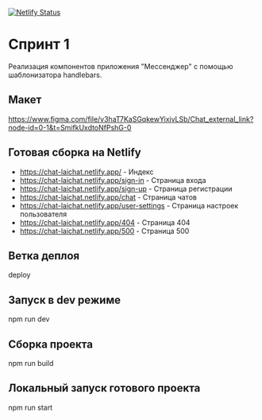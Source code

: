 [![Netlify Status](https://api.netlify.com/api/v1/badges/4061e76d-183b-473f-acfa-8a73c7c32c17/deploy-status)](https://app.netlify.com/sites/chat-laichat/deploys)
<br>
# Спринт 1
Реализация компонентов приложения "Мессенджер" с помощью шаблонизатора handlebars.

## Макет
https://www.figma.com/file/v3haT7KaSGqkewYixjvLSb/Chat_external_link?node-id=0-1&t=SmifkUxdtoNfPshG-0

## Готовая сборка на Netlify
- https://chat-laichat.netlify.app/ - Индекс
- https://chat-laichat.netlify.app/sign-in - Страница входа
- https://chat-laichat.netlify.app/sign-up - Страница регистрации
- https://chat-laichat.netlify.app/chat - Страница чатов
- https://chat-laichat.netlify.app/user-settings - Страница настроек пользователя
- https://chat-laichat.netlify.app/404 - Страница 404
- https://chat-laichat.netlify.app/500 - Страница 500

## Ветка деплоя
deploy

## Запуск в dev режиме
npm run dev

## Сборка проекта
npm run build

## Локальный запуск готового проекта
npm run start
